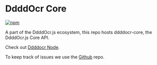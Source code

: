 # DdddOcr Core

[![npm](https://img.shields.io/npm/v/ddddocr-core.svg)](https://www.npmjs.com/package/ddddocr-core)

A part of the DdddOcr.js ecosystem, this repo hosts ddddocr-core, the DdddOcr.js Core API.

Check out [Ddddocr Node](https://www.npmjs.com/package/ddddocr-node/).

To keep track of issues we use the [Github](https://github.com/rhy3h/ddddocr-node/) repo.